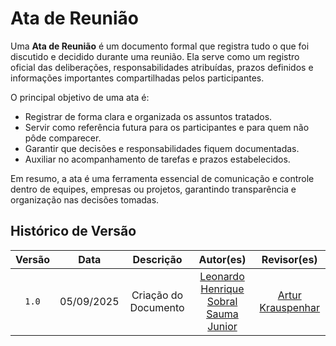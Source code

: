 # Ata de Reunião

Uma **Ata de Reunião** é um documento formal que registra tudo o que foi discutido e decidido durante uma reunião. Ela serve como um registro oficial das deliberações, responsabilidades atribuídas, prazos definidos e informações importantes compartilhadas pelos participantes.

O principal objetivo de uma ata é:

- Registrar de forma clara e organizada os assuntos tratados.
- Servir como referência futura para os participantes e para quem não pôde comparecer.
- Garantir que decisões e responsabilidades fiquem documentadas.
- Auxiliar no acompanhamento de tarefas e prazos estabelecidos.

Em resumo, a ata é uma ferramenta essencial de comunicação e controle dentro de equipes, empresas ou projetos, garantindo transparência e organização nas decisões tomadas.

## Histórico de Versão

| Versão | Data | Descrição | Autor(es) | Revisor(es) |
| :-: | :-: | :-: | :-: | :-: |
| `1.0` | 05/09/2025  | Criação do Documento | [Leonardo Henrique Sobral Sauma Junior][leohssjr] | [Artur Krauspenhar][Arturhk05] |

[Arturhk05]: https://github.com/Arturhk05  
[eduardoferre]: https://github.com/eduardoferre  
[fbressa]: https://github.com/fbressa  
[SAnjos3]: https://github.com/SAnjos3  
[JoaoPedro2206]: https://github.com/JoaoPedro2206  
[JoseViniciusQueiroz]: https://github.com/JoseViniciusQueiroz  
[leohssjr]: https://github.com/leohssjr  
[marcomarquesdc]: https://github.com/marcomarquesdc  
[MylenaTrindade]: https://github.com/MylenaTrindade  
[yagoas]: https://github.com/yagoas